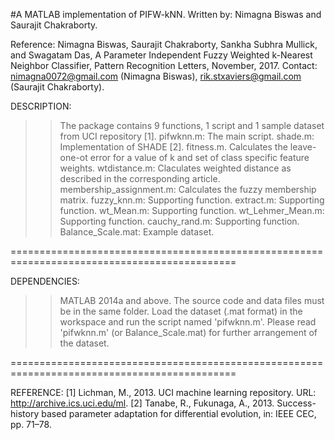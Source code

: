 #A MATLAB implementation of PIFW-kNN.
Written by: Nimagna Biswas and Saurajit Chakraborty.

Reference: Nimagna Biswas, Saurajit Chakraborty, Sankha Subhra Mullick, and Swagatam Das,
A Parameter Independent Fuzzy Weighted k-Nearest Neighbor Classifier,
Pattern Recognition Letters, November, 2017.
Contact: nimagna0072@gmail.com (Nimagna Biswas), 
rik.stxaviers@gmail.com (Saurajit Chakraborty). 

DESCRIPTION:
>> The package contains 9 functions, 1 script and 1 sample dataset from UCI repository [1].
>> pifwknn.m: The main script.
>> shade.m: Implementation of SHADE [2].
>> fitness.m. Calculates the leave-one-ot error for a value of k and set of class specific feature weights.
>> wtdistance.m: Claculates weighted distance as described in the corresponding article.
>> membership_assignment.m: Calculates the fuzzy membership matrix.
>> fuzzy_knn.m: Supporting function.
>> extract.m: Supporting function.
>> wt_Mean.m: Supporting function.
>> wt_Lehmer_Mean.m: Supporting function.
>> cauchy_rand.m: Supporting function.
>> Balance_Scale.mat: Example dataset.

=============================================================================================

DEPENDENCIES:
>> MATLAB 2014a and above.
>> The source code and data files must be in the same folder. 
>> Load the dataset (.mat format) in the workspace and run the script named 'pifwknn.m'.
>> Please read 'pifwknn.m' (or Balance_Scale.mat) for further arrangement of the dataset.

=============================================================================================

REFERENCE:
[1] Lichman, M., 2013. UCI machine learning repository. URL: http://archive.ics.uci.edu/ml.
[2] Tanabe, R., Fukunaga, A., 2013. Success-history based parameter adaptation
for differential evolution, in: IEEE CEC, pp. 71–78.
